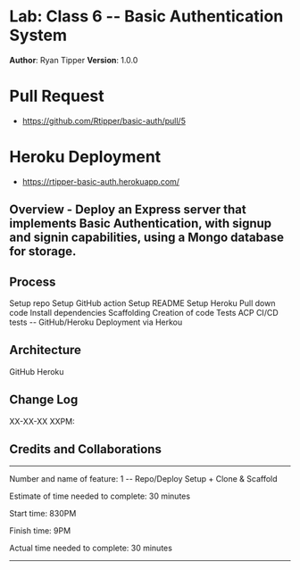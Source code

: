 # Lab: Class 6  -- Basic Authentication System


**Author**: Ryan Tipper
**Version**: 1.0.0

# Pull Request
- https://github.com/Rtipper/basic-auth/pull/5

# Heroku Deployment
- https://rtipper-basic-auth.herokuapp.com/

## Overview - Deploy an Express server that implements Basic Authentication, with signup and signin capabilities, using a Mongo database for storage.


## Process
Setup repo
Setup GitHub action
Setup README
Setup Heroku
Pull down code
Install dependencies
Scaffolding
Creation of code
Tests
ACP
CI/CD tests -- GitHub/Heroku
Deployment via Herkou

## Architecture
GitHub
Heroku

## Change Log
XX-XX-XX XXPM: 

## Credits and Collaborations

------

Number and name of feature: 1 -- Repo/Deploy Setup + Clone & Scaffold

Estimate of time needed to complete: 30 minutes

Start time: 830PM

Finish time: 9PM

Actual time needed to complete: 30 minutes

------
